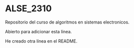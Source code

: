# ALSE_2310
Repositorio del curso de algoritmos en sistemas electronicos.

Abierto para adicionar esta línea.

He creado otra línea en el README.
